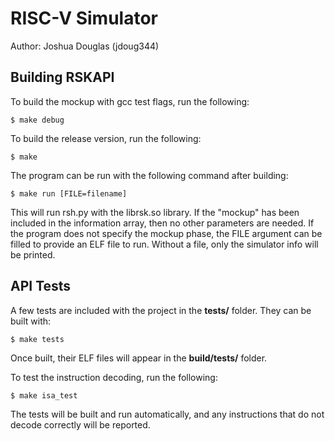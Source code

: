 # RISC-V Simulator
Author: Joshua Douglas (jdoug344)

## Building RSKAPI
To build the mockup with gcc test flags, run the following:
```
$ make debug
```

To build the release version, run the following:
```
$ make
```

The program can be run with the following command after building:
```
$ make run [FILE=filename]
```
This will run rsh.py with the librsk.so library. If the "mockup" has been included in the information array, then no other parameters are needed. If the program does not specify the mockup phase, the FILE argument can be filled to provide an ELF file to run. Without a file, only the simulator info will be printed.

## API Tests
A few tests are included with the project in the **tests/** folder. They can be built with:
```
$ make tests
```
Once built, their ELF files will appear in the **build/tests/** folder.

To test the instruction decoding, run the following:
```
$ make isa_test
```
The tests will be built and run automatically, and any instructions that do not decode correctly will be reported.
